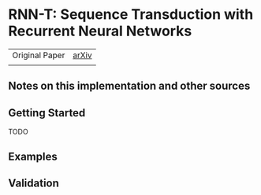 # RNN-T: Sequence Transduction with Recurrent Neural Networks

|||
|-|-|
| Original Paper | [arXiv](https://arxiv.org/pdf/1211.3711.pdf) |
|||

## Notes on this implementation and other sources


## Getting Started
TODO

## Examples


## Validation
